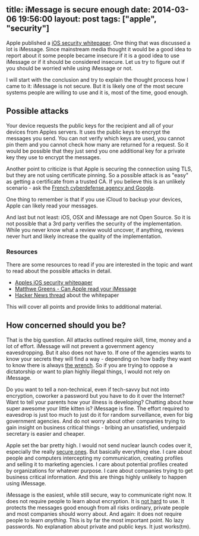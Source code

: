 title: iMessage is secure enough
date: 2014-03-06 19:56:00
layout: post
tags: ["apple", "security"]
---
Apple published a [iOS security whitepaper](http://images.apple.com/iphone/business/docs/iOS_Security_Feb14.pdf). One thing that was discussed a lot is iMessage. Since mainstream media thought it would be a good idea to report about it some people became insecure if it is a good idea to use iMessage or if it should be considered insecure. Let us try to figure out if you should be worried while using iMessage or not.
<!--MORE-->

I will start with the conclusion and try to explain the thought process how I came to it: iMessage is not secure. But it is likely one of the most secure systems people are willing to use and it is, most of the time, good enough.

## Possible attacks
Your device requests the public keys for the recipient and all of your devices from Apples servers. It uses the public keys to encrypt the messages you send. You can not verify which keys are used, you cannot pin them and you cannot check how many are returned for a request. So it would be possible that they just send you one additional key for a private key they use to encrypt the messages.

Another point to criticize is that Apple is securing the connection using TLS, but they are not using certificate pinning. So a possible attack is as "easy" as getting a certificate from a trusted CA. If you believe this is an unlikely scenario - ask the [French cyberdefense agency  and Google](http://arstechnica.com/security/2013/12/french-agency-caught-minting-ssl-certificates-impersonating-google/).

One thing to remember is that if you use iCloud to backup your devices, Apple can likely read your messages.

And last but not least: iOS, OSX and iMessage are not Open Source. So it is not possible that a 3rd party verifies the security of the implementation. While you never know what a review would uncover, if anything, reviews never hurt and likely increase the quality of the implementation.

### Resources
There are some resources to read if you are interested in the topic and want to read about the possible attacks in detail.

- [Apples iOS security whitepaper](http://images.apple.com/iphone/business/docs/iOS_Security_Feb14.pdf)
- [Matthwe Greens - Can Apple read your iMessage](http://blog.cryptographyengineering.com/2013/06/can-apple-read-your-imessages.html)
- [Hacker News thread](https://news.ycombinator.com/item?id=7315964) about the whitepaper

This will cover all points and provide links to additional material.

## How concerned should you be?
That is the big question. All attacks outlined require skill, time, money and a lot of effort. iMessage will not prevent a government agency eavesdropping. But it also does not have to. If one of the agencies wants to know your secrets they will find a way - depending on how badly they want to know there is always [the wrench](http://xkcd.com/538/). So if you are trying to oppose a dictatorship or want to plan highly illegal things, I would not rely on iMessage.

Do you want to tell a non-technical, even if tech-savvy but not into encryption, coworker a password but you have to do it over the Internet? Want to tell your parents how your illness is developing? Chatting about how super awesome your little kitten is? iMessage is fine. The effort required to eavesdrop is just too much to just do it for random surveillance, even for big government agencies. And do not worry about other companies trying to gain insight on business critical things - bribing an unsatisfied, underpaid secretary is easier and cheaper.

Apple set the bar pretty high. I would not send nuclear launch codes over it, especially the really [secure ones](http://arstechnica.com/tech-policy/2013/12/launch-code-for-us-nukes-was-00000000-for-20-years/). But basically everything else. I care about people and computers intercepting my communication, creating profiles and selling it to marketing agencies. I care about potential profiles created by organizations for whatever purpose. I care about companies trying to get business critical information. And this are things highly unlikely to happen using iMessage.

iMessage is the easiest, while still secure, way to communicate right now. It does not require people to learn about encryption. It is [not hard](http://screamingatmyscreen.com/2013/11/gnupg-is-still-too-hard-to-use/) to use. It protects the messages good enough from all risks ordinary, private people and most companies should worry about. And again: it does not require people to learn *anything*. This is by far the most important point. No lazy passwords. No explanation about private and public keys. It just works(tm).
